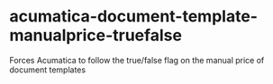 # acumatica-document-template-manualprice-truefalse
Forces Acumatica to follow the true/false flag on the manual price of document templates
